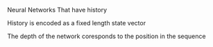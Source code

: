 Neural Networks That have history

History is encoded as a fixed length state vector

The depth of the network coresponds to the position in the sequence
